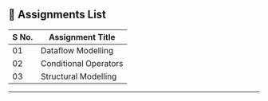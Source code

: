 
## 📘 Assignments List

| S No. | Assignment Title        |  
|-----|--------------------------|
| 01  | Dataflow Modelling  | 
| 02  | Conditional Operators   |
| 03  | Structural Modelling  |  

---

